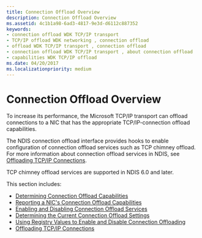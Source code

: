 ```yaml
---
title: Connection Offload Overview
description: Connection Offload Overview
ms.assetid: 4c1b1a98-6ad3-4817-9e3d-d6112c887352
keywords:
- connection offload WDK TCP/IP transport
- TCP/IP offload WDK networking , connection offload
- offload WDK TCP/IP transport , connection offload
- connection offload WDK TCP/IP transport , about connection offload
- capabilities WDK TCP/IP offload
ms.date: 04/20/2017
ms.localizationpriority: medium
---
```


# Connection Offload Overview





To increase its performance, the Microsoft TCP/IP transport can offload connections to a NIC that has the appropriate TCP/IP-connection offload capabilities.

The NDIS connection offload interface provides hooks to enable configuration of connection offload services such as TCP chimney offload. For more information about connection offload services in NDIS, see [Offloading TCP/IP Connections](offloading-tcp-ip-connections.md).

TCP chimney offload services are supported in NDIS 6.0 and later.

This section includes:

-   [Determining Connection Offload Capabilities](determining-connection-offload-capabilities.md)
-   [Reporting a NIC's Connection Offload Capabilities](reporting-a-nic-s-connection-offload-capabilities.md)
-   [Enabling and Disabling Connection Offload Services](enabling-and-disabling-connection-offload-services.md)
-   [Determining the Current Connection Offload Settings](determining-the-current-connection-offload-settings.md)
-   [Using Registry Values to Enable and Disable Connection Offloading](using-registry-values-to-enable-and-disable-connection-offloading.md)
-   [Offloading TCP/IP Connections](offloading-tcp-ip-connections.md)

 

 





